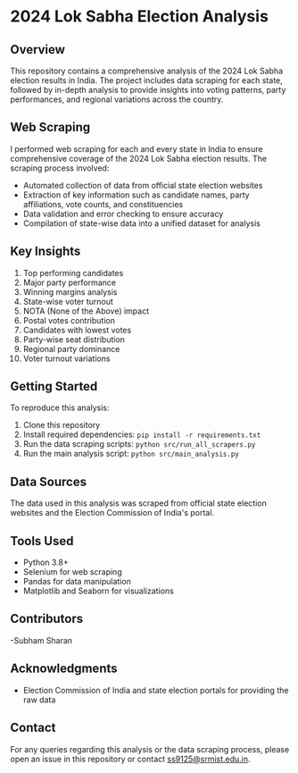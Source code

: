 # 2024 Lok Sabha Election Analysis

## Overview
This repository contains a comprehensive analysis of the 2024 Lok Sabha election results in India. The project includes data scraping for each state, followed by in-depth analysis to provide insights into voting patterns, party performances, and regional variations across the country.


## Web Scraping
I performed web scraping for each and every state in India to ensure comprehensive coverage of the 2024 Lok Sabha election results. The scraping process involved:
- Automated collection of data from official state election websites
- Extraction of key information such as candidate names, party affiliations, vote counts, and constituencies
- Data validation and error checking to ensure accuracy
- Compilation of state-wise data into a unified dataset for analysis

## Key Insights
1. Top performing candidates
2. Major party performance
3. Winning margins analysis
4. State-wise voter turnout
5. NOTA (None of the Above) impact
6. Postal votes contribution
7. Candidates with lowest votes
8. Party-wise seat distribution
9. Regional party dominance
10. Voter turnout variations

## Getting Started
To reproduce this analysis:
1. Clone this repository
2. Install required dependencies: `pip install -r requirements.txt`
3. Run the data scraping scripts: `python src/run_all_scrapers.py`
4. Run the main analysis script: `python src/main_analysis.py`

## Data Sources
The data used in this analysis was scraped from official state election websites and the Election Commission of India's portal. 

## Tools Used
- Python 3.8+
- Selenium for web scraping
- Pandas for data manipulation
- Matplotlib and Seaborn for visualizations

## Contributors
-Subham Sharan

## Acknowledgments
- Election Commission of India and state election portals for providing the raw data

## Contact
For any queries regarding this analysis or the data scraping process, please open an issue in this repository or contact ss9125@srmist.edu.in.
